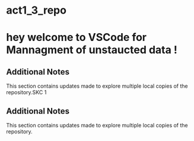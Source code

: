 # act1_3_repo
 # hey welcome to VSCode for Mannagment of unstaucted data !
## Additional Notes
This section contains updates made to explore multiple local copies of the repository.SKC 1

## Additional Notes
This section contains updates made to explore multiple local copies of the repository.
